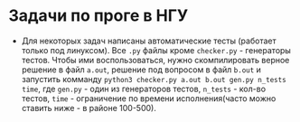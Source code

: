 # Задачи по проге в НГУ

* Для некоторых задач написаны автоматические тесты (работает только под линуксом). Все `.py` файлы кроме `checker.py` - генераторы тестов. Чтобы ими воспользоваться, нужно скомпилировать верное решение в файл `a.out`, решение под вопросом в файл `b.out` и запустить комманду `python3 checker.py a.out b.out gen.py n_tests time`, где `gen.py` - один из генераторов тестов, `n_tests` - кол-во тестов, `time` - ограничение по времени исполнения(часто можно ставить ниже - в районе 100-500).